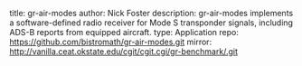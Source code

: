 title: gr-air-modes
author: Nick Foster
description: gr-air-modes implements a software-defined radio receiver for Mode S transponder signals, including ADS-B reports from equipped aircraft.
type: Application
repo: https://github.com/bistromath/gr-air-modes.git
mirror: http://vanilla.ceat.okstate.edu/cgit/cgit.cgi/gr-benchmark/.git


